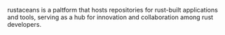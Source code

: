 rustaceans is a paltform that hosts repositories for rust-built applications and tools, serving as a hub for innovation and collaboration among rust developers.
